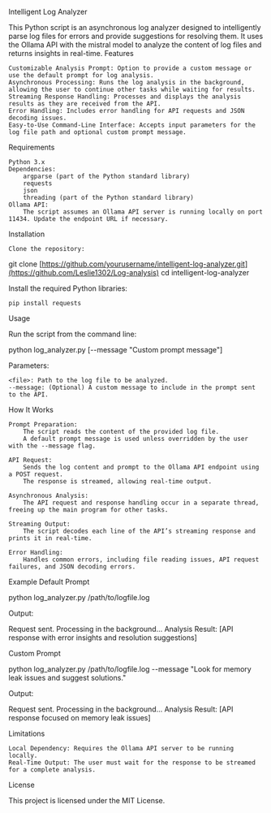 Intelligent Log Analyzer

This Python script is an asynchronous log analyzer designed to intelligently parse log files for errors and provide suggestions for resolving them. It uses the Ollama API with the mistral model to analyze the content of log files and returns insights in real-time.
Features

    Customizable Analysis Prompt: Option to provide a custom message or use the default prompt for log analysis.
    Asynchronous Processing: Runs the log analysis in the background, allowing the user to continue other tasks while waiting for results.
    Streaming Response Handling: Processes and displays the analysis results as they are received from the API.
    Error Handling: Includes error handling for API requests and JSON decoding issues.
    Easy-to-Use Command-Line Interface: Accepts input parameters for the log file path and optional custom prompt message.

Requirements

    Python 3.x
    Dependencies:
        argparse (part of the Python standard library)
        requests
        json
        threading (part of the Python standard library)
    Ollama API:
        The script assumes an Ollama API server is running locally on port 11434. Update the endpoint URL if necessary.

Installation

    Clone the repository:

git clone [https://github.com/yourusername/intelligent-log-analyzer.git](https://github.com/Leslie1302/Log-analysis)
cd intelligent-log-analyzer

Install the required Python libraries:

    pip install requests

Usage

Run the script from the command line:

python log_analyzer.py <file> [--message "Custom prompt message"]

Parameters:

    <file>: Path to the log file to be analyzed.
    --message: (Optional) A custom message to include in the prompt sent to the API.

How It Works

    Prompt Preparation:
        The script reads the content of the provided log file.
        A default prompt message is used unless overridden by the user with the --message flag.

    API Request:
        Sends the log content and prompt to the Ollama API endpoint using a POST request.
        The response is streamed, allowing real-time output.

    Asynchronous Analysis:
        The API request and response handling occur in a separate thread, freeing up the main program for other tasks.

    Streaming Output:
        The script decodes each line of the API’s streaming response and prints it in real-time.

    Error Handling:
        Handles common errors, including file reading issues, API request failures, and JSON decoding errors.

Example
Default Prompt

python log_analyzer.py /path/to/logfile.log

Output:

Request sent. Processing in the background...
Analysis Result:
[API response with error insights and resolution suggestions]

Custom Prompt

python log_analyzer.py /path/to/logfile.log --message "Look for memory leak issues and suggest solutions."

Output:

Request sent. Processing in the background...
Analysis Result:
[API response focused on memory leak issues]

Limitations

    Local Dependency: Requires the Ollama API server to be running locally.
    Real-Time Output: The user must wait for the response to be streamed for a complete analysis.

License

This project is licensed under the MIT License.
